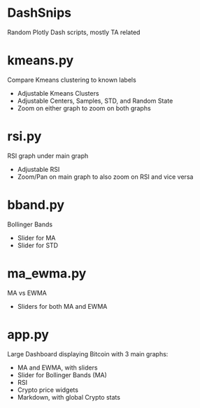 # DashSnips
Random Plotly Dash scripts, mostly TA related

# kmeans.py
Compare Kmeans clustering to known labels
* Adjustable Kmeans Clusters
* Adjustable Centers, Samples, STD, and Random State
* Zoom on either graph to zoom on both graphs

# rsi.py
RSI graph under main graph
* Adjustable RSI
* Zoom/Pan on main graph to also zoom on RSI and vice versa

# bband.py
Bollinger Bands
* Slider for MA
* Slider for STD

# ma_ewma.py
MA vs EWMA
* Sliders for both MA and EWMA

# app.py
Large Dashboard displaying Bitcoin with 3 main graphs:
* MA and EWMA, with sliders
* Slider for Bollinger Bands (MA)
* RSI
* Crypto price widgets
* Markdown, with global Crypto stats
